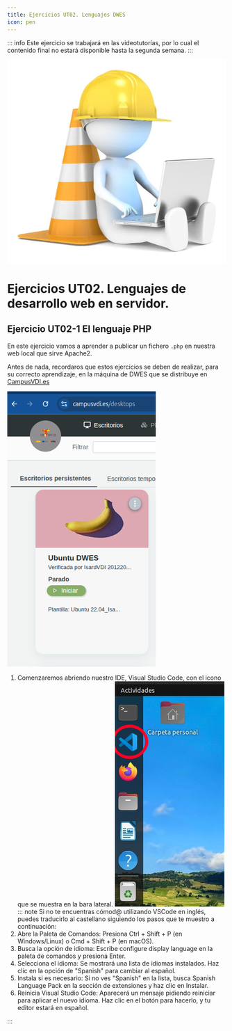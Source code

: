 ```yaml
---
title: Ejercicios UT02. Lenguajes DWES
icon: pen
---
```

::: info
Este ejercicio se trabajará en las videotutorías, por lo cual el contenido final no estará disponible hasta la segunda semana.
:::

![En construcción](/images/under-construction.jpg)

# Ejercicios UT02. Lenguajes de desarrollo web en servidor.

## Ejercicio UT02-1 El lenguaje PHP

En este ejercicio vamos a aprender a publicar un fichero `.php` en nuestra web local que sirve Apache2.

Antes de nada, recordaros que estos ejercicios se deben de realizar, para su correcto aprendizaje, en la máquina de DWES que se distribuye en [CampusVDI.es](http://campusvdi.es)

![Escritorio CampusVDI DWES](/images/dwes/EscritorioVDI-DWES.png)

1. Comenzaremos abriendo nuestro IDE, Visual Studio Code, con el icono que se muestra en la bara lateral.
![VSCode](/images/dwes/VSCode.png)
::: note
Si no te encuentras cómod@ utilizando VSCode en inglés, puedes traducirlo al castellano siguiendo los pasos que te muestro a continuación:
1. Abre la Paleta de Comandos: Presiona Ctrl + Shift + P (en Windows/Linux) o Cmd + Shift + P (en macOS).
2. Busca la opción de idioma: Escribe configure display language en la paleta de comandos y presiona Enter.
3. Selecciona el idioma: Se mostrará una lista de idiomas instalados. Haz clic en la opción de "Spanish" para cambiar al español.
4. Instala si es necesario: Si no ves "Spanish" en la lista, busca Spanish Language Pack en la sección de extensiones y haz clic en Instalar.
5. Reinicia Visual Studio Code: Aparecerá un mensaje pidiendo reiniciar para aplicar el nuevo idioma. Haz clic en el botón para hacerlo, y tu editor estará en español.  

:::
